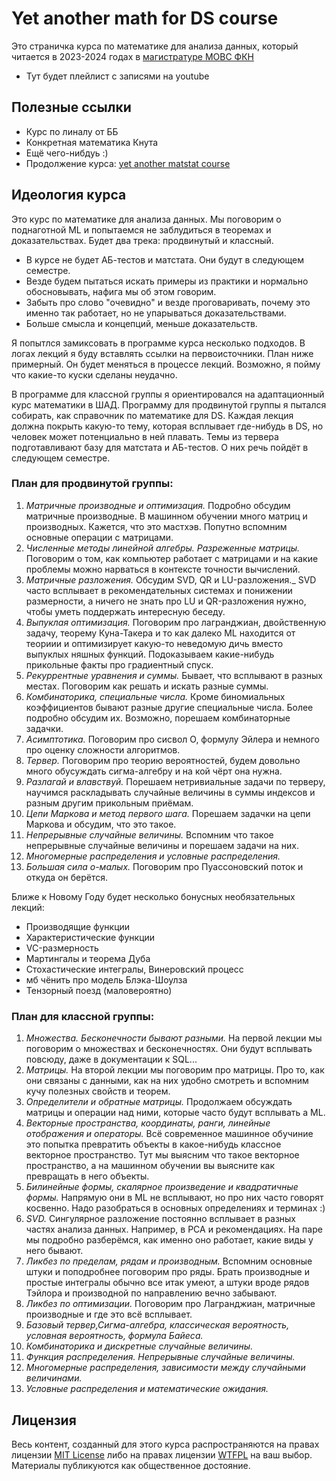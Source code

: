 # Yet another math for DS course

Это страничка курса по математике для анализа данных, который читается в 2023-2024 годах в [магистратуре МОВС ФКН](https://www.hse.ru/ma/mlds/)

- Тут будет плейлист с записями на youtube

## Полезные ссылки 

- Курс по линалу от ББ
- Конкретная математика Кнута
- Ещё чего-нибдуь :)
- Продолжение курса: [yet another matstat course](https://github.com/FUlyankin/yet_another_matstat_course)

## Идеология курса

Это курс по математике для анализа данных. Мы поговорим о поднаготной ML и попытаемся не заблудиться в теоремах и доказательствах. Будет два трека: продвинутый и классный. 

- В курсе не будет АБ-тестов и матстата. Они будут в следующем семестре. 
- Везде будем пытаться искать примеры из практики и нормально обосновывать, нафига мы об этом говорим.
- Забыть про слово "очевидно" и везде проговаривать, почему это именно так работает, но не упарываться доказательствами.
- Больше смысла и концепций, меньше доказательств.

Я попытлся замиксовать в программе курса несколько подходов. В логах лекций я буду вставлять ссылки на первоисточники. План ниже примерный. Он будет меняться в процессе лекций. Возможно, я пойму что какие-то куски сделаны неудачно. 

В программе для классной группы я ориентировался на адаптационный курс математики в ШАД. Программу для продвинутой группы я пытался собирать, как справочник по математике для DS. Каждая лекция должна покрыть какую-то тему, которая всплывает где-нибудь в DS, но человек может потенциально в ней плавать. Темы из тервера подготавливают базу для матстата и АБ-тестов. О них речь пойдёт в следующем семестре. 

### План для продвинутой группы: 

1. _Матричные производные и оптимизация._ Подробно обсудим матричные производные. В машинном обучении много матриц и производных. Кажется, что это мастхэв. Попутно вспомним основные операции с матрицами.
2. _Численные методы линейной алгебры. Разреженные матрицы._ Поговорим о том, как компьютер работает с матрицами и на какие проблемы можно нарваться в контексте точности вычислений.
3. _Матричные разложения._ Обсудим SVD, QR и LU-разложения._ SVD часто всплывает в рекомендательных системах и понижении размерности, а ничего не знать про LU и QR-разложения нужно, чтобы уметь поддержать интересную беседу.
4. _Выпуклая оптимизация._ Поговорим про лагранджиан, двойственную задачу, теорему Куна-Такера и то как далеко ML находится от теориии и оптимизирует какую-то неведомую дичь вместо выпуклых няшных функций. Подоказываем какие-нибудь прикольные факты про градиентный спуск. 
5. _Рекуррентные уравнения и суммы._ Бывает, что всплывают в разных местах. Поговорим как решать и искать разные суммы.
6. _Комбинаторика, специальные числа._ Кроме биномиальных коэффициентов бывают разные другие специальные числа. Более подробно обсудим их. Возможно, порешаем комбинаторные задачки.
7. _Асимптотика._ Поговорим про сисвол O, формулу Эйлера и немного про оценку сложности алгоритмов.
8. _Тервер._ Поговорим про теорию вероятностей, будем довольно много обусуждать сигма-алгебру и на кой чёрт она нужна.
9. _Разлагай и влавствуй._ Порешаем нетривиальные задачи по терверу, научимся раскладывать случайные величины в суммы индексов и разным другим прикольным приёмам.
10. _Цепи Маркова и метод первого шага._ Порешаем задачки на цепи Маркова и обсудим, что это такое.
11. _Непрерывные случайные величины._ Вспомним что такое непрерывные случайные величины и порешаем задачи на них.
12. _Многомерные распределения и условные распределения._ 
13. _Большая сила о-малых._ Поговорим про Пуассоновский поток и откуда он берётся. 

Ближе к Новому Году будет несколько бонусных необязательных лекций: 

- Производящие функции 
- Характеристические функции
- VC-размерность
- Мартингалы и теорема Дуба
- Стохастические интегралы, Винеровский процесс
- мб чёнить про модель Блэка-Шоулза
- Тензорный поезд (маловероятно)


### План для классной группы: 

1. _Множества. Бесконечности бывают разными._ На первой лекции мы поговорим о множествах и бесконечностях. Они будут всплывать повсюду, даже в документации к SQL...
2. _Матрицы._  На второй лекции мы поговорим про матрицы. Про то, как они связаны с данными, как на них удобно смотреть и вспомним кучу полезных свойств и теорем.
3. _Определители и обратные матрицы._ Продолжаем обсуждать матрицы и операции над ними, которые часто будут всплывать а ML.  
4. _Векторные пространства, координаты, ранги, линейные отображения и операторы._ Всё современное машинное обучиние это попытка превратить объекты в какое-нибудь классное векторное пространство. Тут мы выясним что такое векторное пространство, а на машинном обучении вы выясните как превращать в него объекты.
5. _Билинейные формы, скалярное произведение и квадратичные формы._ Напрямую они в ML не всплывают, но про них часто говорят косвенно. Надо разобраться в основных определениях и терминах :) 
6. _SVD._ Сингулярное разложение постоянно всплывает в разных частях анализа данных. Например, в PCA и рекомендациях. На паре мы подробно разберёмся, как именно оно работает, какие виды у него бывают.
7. _Ликбез по пределам, рядам и производным._ Вспомним основные штуки и поподробнее поговорим про ряды. Брать производные и простые интегралы обычно все итак умеют, а штуки вроде рядов Тэйлора и производной по направлению вечно забывают.
8. _Ликбез по оптимизации._ Поговорим про Лагранджиан, матричные производные и где это всё всплывает. 
9. _Базовый тервер,Сигма-алгебра, классическая вероятность, условная вероятность, формула Байеса._ 
10. _Комбинаторика и дискретные случайные величины._ 
11. _Функция распределения. Непрерывные случайные величины._
12. _Многомерные распределения, зависимости между случайными величинами._
13. _Условные распределения и математические ожидания._

## Лицензия

Весь контент, созданный для этого курса распространяются на правах лицензии [MIT License](https://github.com/FUlyankin/yet_another_math_for_DS/blob/main/LICENSE) либо на правах лицензии [WTFPL](http://www.wtfpl.net/) на ваш выбор. Материалы публикуются как общественное достояние.

